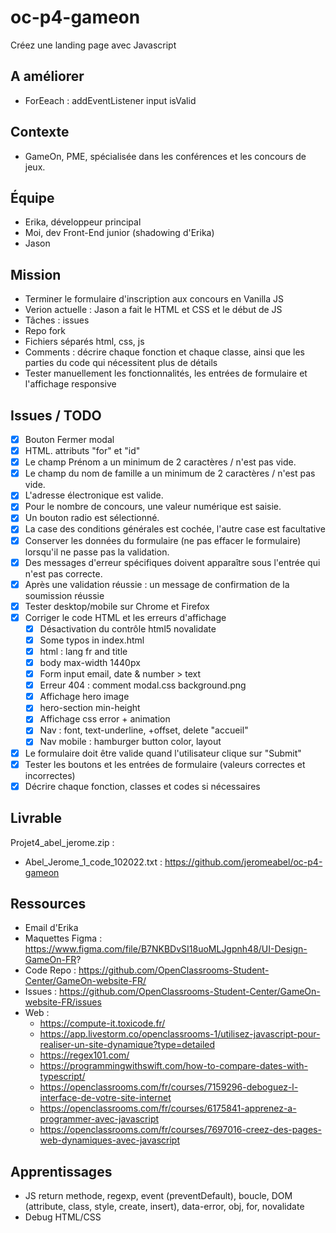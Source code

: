# oc-p4-gameon
Créez une landing page avec Javascript

## A améliorer
- ForEeach : addEventListener input isValid

## Contexte
- GameOn, PME, spécialisée dans les conférences et les concours de jeux.

## Équipe
- Erika, développeur principal
- Moi, dev Front-End junior (shadowing d'Erika)
- Jason

## Mission
- Terminer le formulaire d'inscription aux concours en Vanilla JS 
- Verion actuelle : Jason a fait le HTML et CSS et le début de JS
- Tâches : issues
- Repo fork
- Fichiers séparés html, css, js
- Comments : décrire chaque fonction et chaque classe, ainsi que les parties du code qui nécessitent plus de détails
- Tester manuellement les fonctionnalités, les entrées de formulaire et l'affichage responsive

## Issues / TODO
- [x] Bouton Fermer modal
- [x] HTML. attributs "for" et "id" 
- [x] Le champ Prénom a un minimum de 2 caractères / n'est pas vide.
- [x] Le champ du nom de famille a un minimum de 2 caractères / n'est pas vide.
- [x] L'adresse électronique est valide.
- [x] Pour le nombre de concours, une valeur numérique est saisie.
- [x] Un bouton radio est sélectionné.
- [x] La case des conditions générales est cochée, l'autre case est facultative
- [x] Conserver les données du formulaire (ne pas effacer le formulaire) lorsqu'il ne passe pas la validation.
- [x] Des messages d'erreur spécifiques doivent apparaître sous l'entrée qui n'est pas correcte.
- [x] Après une validation réussie : un message de confirmation de la soumission réussie
- [x] Tester desktop/mobile sur Chrome et Firefox
- [x] Corriger le code HTML et les erreurs d'affichage
    - [x] Désactivation du contrôle html5 novalidate
    - [x] Some typos in index.html
    - [x] html : lang fr and title
    - [x] body max-width 1440px
    - [x] Form input email, date & number > text
    - [x] Erreur 404 : comment modal.css background.png
    - [x] Affichage hero image
    - [x] hero-section min-height
    - [x] Affichage css error + animation 
    - [x] Nav : font, text-underline, +offset, delete "accueil"
    - [x] Nav mobile : hamburger button color, layout
- [x] Le formulaire doit être valide quand l'utilisateur clique sur "Submit"
- [x] Tester les boutons et les entrées de formulaire (valeurs correctes et incorrectes)
- [x] Décrire chaque fonction, classes et codes si nécessaires

## Livrable
Projet4_abel_jerome.zip :
- Abel_Jerome_1_code_102022.txt : https://github.com/jeromeabel/oc-p4-gameon

## Ressources
- Email d'Erika
- Maquettes Figma : https://www.figma.com/file/B7NKBDvSI18uoMLJgpnh48/UI-Design-GameOn-FR?
- Code Repo : https://github.com/OpenClassrooms-Student-Center/GameOn-website-FR/
- Issues : https://github.com/OpenClassrooms-Student-Center/GameOn-website-FR/issues
- Web :
    - https://compute-it.toxicode.fr/
    - https://app.livestorm.co/openclassrooms-1/utilisez-javascript-pour-realiser-un-site-dynamique?type=detailed
    - https://regex101.com/
    - https://programmingwithswift.com/how-to-compare-dates-with-typescript/
    - https://openclassrooms.com/fr/courses/7159296-deboguez-l-interface-de-votre-site-internet
    - https://openclassrooms.com/fr/courses/6175841-apprenez-a-programmer-avec-javascript
    - https://openclassrooms.com/fr/courses/7697016-creez-des-pages-web-dynamiques-avec-javascript


 ## Apprentissages
- JS return methode, regexp, event (preventDefault), boucle, DOM (attribute, class, style, create, insert), data-error, obj, for, novalidate
- Debug HTML/CSS